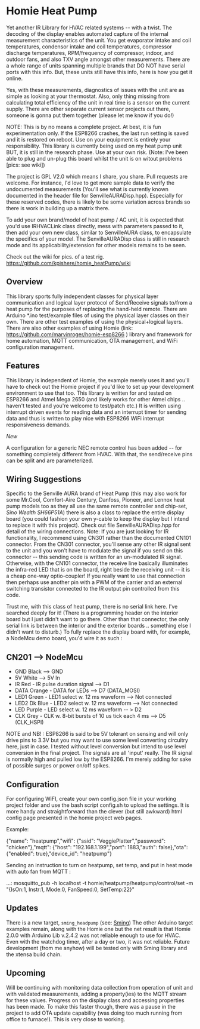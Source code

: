 #  Homie Heat Pump

Yet another IR Library for HVAC related systems -- with a twist.  The decoding of the display enables automated capture of the internal measurement characteristics of the unit.  You get evaporator intake and coil temperatures, condensor intake and coil temperatures, compressor discharge temperatures, RPM/frequency of compressor, indoor, and outdoor fans, and also TXV angle amongst other measurements.  There are a whole range of units spanning multiple brands that DO NOT have serial ports with this info.  But, these units still have this info, here is how you get it online.

Yes, with these measurements, diagnostics of issues with the unit are as simple as looking at your thermostat.  Also, only thing missing from calculating total efficiency of the unit in real time is a sensor on the current supply.  There are other separate current sensor projects out there, someone is gonna put them together (please let me know if you do!)

NOTE: This is by no means a complete project.  At best, it is fun experimentation only.  If the ESP8266 crashes, the last run setting is saved and it is restored on reboot. Use on your equipment is entirely your responsibility.  This library is currently being used on my heat pump unit BUT, it is still in the research phase.  Use at your own risk. (Note: I've been able to plug and un-plug this board whilst the unit is on witout problems [pics: see wiki])

The project is GPL V2.0 which means I share, you share.  Pull requests are welcome.  For instance, I'd love to get more sample data to verify the undocumented measurements (You'll see what is currently known documented in the header file for SenvilleAURADisp.hpp).  Especially for these reserved codes, there is likely to be some variation across brands so there is work in building up a matrix there.

To add your own brand/model of heat pump / AC unit, it is expected that you'd use IRHVACLink class directly, mess with parameters passed to it, then add your own new class, similar to SenvilleAURA class, to encapsulate the specifics of your model.  The SenvilleAURADisp class is still in research mode and its applicability/extension for other models remains to be seen.

Check out the wiki for pics. of a test rig. https://github.com/kpishere/homie_heatPump/wiki

## Overview

This library sports fully independent classes for physical layer communication and logical layer protocol of Send/Receive signals to/from a heat pump for the purposes of replacing the hand-held remote.  There are Arduino *.ino test/example files of using the physical layer classes on their own.  There are other test examples of using the physical+logical layers.  There are also other examples of using Homie (link: https://github.com/marvinroger/homie-esp8266 ) library and framework for home automation, MQTT communication, OTA management, and WiFi configuration management.

## Features

This library is independent of Homie, the example merely uses it and you'll have to check out the Homie project if you'd like to set up your development environment to use that too.  This library is written for and tested on ESP8266 and Atmel Mega 2650 (and likely works for other Atmel chips .. haven't tested and you're welcome to test/patch etc.)  It is written using interrupt driven events for reading data and an interrupt timer for sending data and thus is written to play nice with ESP8266 WiFi interrupt responsiveness demands.  

*New*

A configuration for a generic NEC remote control has been added -- for something completely different from HVAC.  With that, the send/receive pins can be split and are parameterized.

## Wiring Suggestions

Specific to the Senville AURA brand of Heat Pump (this may also work for some Mr.Cool, Comfort-Aire Century, Danfoss, Pioneer, and Lennox heat pump models too as they all use the same remote controller and chip-set, *Sino Wealth SH66P51A*) there is also a class to replace the entire display board (you could fashion your own y-cable to keep the display but I intend to replace it with this project).  Check out file SenvilleAURADisp.hpp for detail of the wiring connections.  Note: If you are just looking for IR functionality, I recommend using CN301 rather than the documented CN101 connector.  From the CN301 connector, you'll sense any other IR signal sent to the unit and you won't have to modulate the signal if you send on this connector -- this sending code is written for an un-modulated IR signal.  Otherwise, with the CN101 connector, the receive line basically illuminates the infra-red LED that is on the board, right beside the receiving unit -- it is a cheap one-way optio-coupler!  If you really want to use that connection then perhaps use another pin with a PWM of the carrier and an external switching transistor connected to the IR output pin controlled from this code.

Trust me, with this class of heat pump, there is no serial link here.  I've searched deeply for it! (There is a programming header on the interior board but I just didn't want to go there.  Other than that connector, the only serial link is between the interior and the exterior boards .. something else I didn't want to disturb.)  To fully replace the display board with, for example, a NodeMcu demo board, you'd wire it as such :

CN201 --> NodeMcu
--------------------------
*  GND  Black --> GND
*  5V   White --> 5V In
*  IR   Red - IR pulse duration signal --> D1
*  DATA Orange - DATA for LEDs  --> D7 (DATA_MOSI)
*  LED1 Green - LED1 select w. 12 ms waveform --> Not connected
*  LED2 Dk Blue - LED2 select w. 12 ms waveform --> Not connected
*  LED  Purple - LED select w. 12 ms waveform -- > D2
*  CLK  Grey - CLK w. 8-bit bursts of 10 us tick each 4 ms --> D5 (CLK_HSPI)

NOTE and NB! :  ESP8266 is said to be 5V tolerant on sensing and will only drive pins to 3.3V but you may want to use some level converting circuitry here, just in case.  I tested without level conversion but intend to use level conversion in the final project.  The signals are all 'input' really.  The IR signal is normally high and pulled low by the ESP8266.  I'm merely adding for sake of possible surges or power on/off spikes.

## Configuration

For configuring WiFI, create your own config.json file in your working project folder and use the bash script config.sh to upload the settings.  It is more handy and straightforward than the clever (but still awkward) html config page presented in the homie project web pages.

Example:

{"name": "heatpump","wifi": {"ssid": "VeggiePlatter","password": "chicken"},"mqtt": {"host": "192.168.1.199","port": 1883,"auth": false},"ota": {"enabled": true},"device_id": "heatpump"}

Sending an instruction to turn on heatpump, set temp, and put in heat mode with auto fan from MQTT :

...: mosquitto_pub -h localhost -t homie/heatpump/heatpump/control/set -m "{IsOn:1, Instr:1, Mode:0, FanSpeed:0, SetTemp:22}"

## Updates

There is a new target, `sming_headpump` (see: [Sming](https://sminghub.github.io))  The other Arduino target examples remain, along with the Homie one but the net result is that Homie 2.0.0 with Arduino Lib v.2.4.2 was not reliable enough to use for HVAC.  Even with the watchdog timer, after a day or two, it was not reliable.  Future development (from me anyhow) will be tested only with Sming library and the xtensa build chain.

## Upcoming

Will be continuing with monitoring data collection from operation of unit and with validated measurements, adding a property(ies) to the MQTT stream for these values. Progress on the display class and accessing properties has been made.  To make this faster though, there was a pause in the project to add OTA update capability (was doing too much running from office to furnace!).  This is very close to working.


